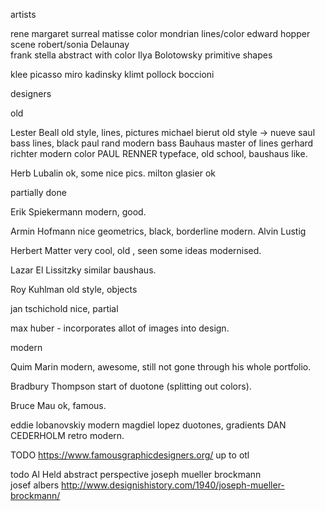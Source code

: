 artists

rene margaret				surreal
matisse						color
mondrian 					lines/color
edward hopper				scene
robert/sonia Delaunay		
frank stella				abstract with color
Ilya Bolotowsky				primitive shapes

	

klee
picasso
miro
kadinsky
klimt
pollock
boccioni











designers

old

Lester Beall		old style, lines, pictures
michael bierut		old style -> nueve
saul bass  			lines, black
paul rand			modern bass
Bauhaus				master of lines
gerhard richter		modern color
PAUL RENNER			typeface, old school, baushaus like.

Herb Lubalin 		ok, some nice pics.
milton glasier		ok

partially done

Erik Spiekermann		modern, good.

Armin Hofmann	nice geometrics, black, borderline modern.
Alvin Lustig

Herbert Matter	very cool, old , seen some ideas modernised.

Lazar El Lissitzky similar baushaus.

Roy Kuhlman old style, objects


jan tschichold nice, partial

max huber - incorporates allot of images into design.


modern


Quim Marin			modern,	awesome, still not gone through his whole portfolio.

Bradbury Thompson	start of duotone (splitting out colors).




Bruce Mau   		ok, famous.

eddie lobanovskiy		modern
magdiel lopez 		duotones, gradients
DAN CEDERHOLM		retro modern.



TODO
https://www.famousgraphicdesigners.org/
up to otl

todo
Al Held						abstract perspective
joseph mueller brockmann	
josef albers
http://www.designishistory.com/1940/joseph-mueller-brockmann/

